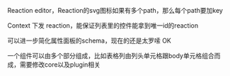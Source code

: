 Reaction editor，Reaction的svg图标如果有多个path，那么每个path要加key

Context 下发 reaction，能保证列表里的控件能拿到唯一id的reaction

可以进一步简化属性面板的schema，现在的还是太罗嗦 OK

一个组件可以由多个部分组成，比如表格列由列头单元格跟body单元格组合而成，需要修改core以及plugin相关
